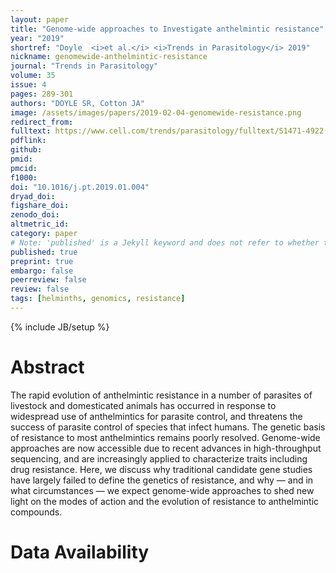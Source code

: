 ```yaml
---
layout: paper
title: "Genome-wide approaches to Investigate anthelmintic resistance"
year: "2019"
shortref: "Doyle  <i>et al.</i> <i>Trends in Parasitology</i> 2019"
nickname: genomewide-anthelmintic-resistance
journal: "Trends in Parasitology"
volume: 35
issue: 4
pages: 289-301
authors: "DOYLE SR, Cotton JA"
image: /assets/images/papers/2019-02-04-genomewide-resistance.png
redirect_from: 
fulltext: https://www.cell.com/trends/parasitology/fulltext/S1471-4922(19)30016-9?_returnURL=https%3A%2F%2Flinkinghub.elsevier.com%2Fretrieve%2Fpii%2FS1471492219300169%3Fshowall%3Dtrue
pdflink: 
github: 
pmid: 
pmcid: 
f1000: 
doi: "10.1016/j.pt.2019.01.004"
dryad_doi:
figshare_doi: 
zenodo_doi: 
altmetric_id: 
category: paper
# Note: 'published' is a Jekyll keyword and does not refer to whether the paper is published, but rather to whether this Markdown should be part of the rendered site.
published: true
preprint: true
embargo: false	
peerreview: false
review: false
tags: [helminths, genomics, resistance]
---
```

{% include JB/setup %}

# Abstract 

The rapid evolution of anthelmintic resistance in a number of parasites of livestock and domesticated animals has occurred in response to widespread use of anthelmintics for parasite control, and threatens the success of parasite control of species that infect humans. The genetic basis of resistance to most anthelmintics remains poorly resolved. Genome-wide approaches are now accessible due to recent advances in high-throughput sequencing, and are increasingly applied to characterize traits including drug resistance. Here, we discuss why traditional candidate gene studies have largely failed to define the genetics of resistance, and why — and in what circumstances — we expect genome-wide approaches to shed new light on the modes of action and the evolution of resistance to anthelmintic compounds.

# Data Availability



